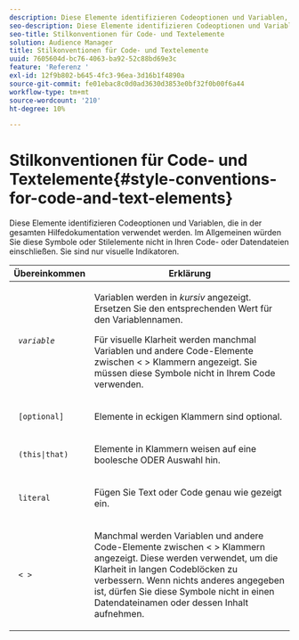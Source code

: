```yaml
---
description: Diese Elemente identifizieren Codeoptionen und Variablen, die in der gesamten Hilfedokumentation verwendet werden. Im Allgemeinen würden Sie diese Symbole oder Stilelemente nicht in Ihren Code- oder Datendateien einschließen. Sie sind nur visuelle Indikatoren.
seo-description: Diese Elemente identifizieren Codeoptionen und Variablen, die in der gesamten Hilfedokumentation verwendet werden. Im Allgemeinen würden Sie diese Symbole oder Stilelemente nicht in Ihren Code- oder Datendateien einschließen. Sie sind nur visuelle Indikatoren.
seo-title: Stilkonventionen für Code- und Textelemente
solution: Audience Manager
title: Stilkonventionen für Code- und Textelemente
uuid: 7605604d-bc76-4063-ba92-52c88bd69e3c
feature: 'Referenz '
exl-id: 12f9b802-b645-4fc3-96ea-3d16b1f4890a
source-git-commit: fe01ebac8c0d0ad3630d3853e0bf32f0b00f6a44
workflow-type: tm+mt
source-wordcount: '210'
ht-degree: 10%

---
```


# Stilkonventionen für Code- und Textelemente{#style-conventions-for-code-and-text-elements}

Diese Elemente identifizieren Codeoptionen und Variablen, die in der gesamten Hilfedokumentation verwendet werden. Im Allgemeinen würden Sie diese Symbole oder Stilelemente nicht in Ihren Code- oder Datendateien einschließen. Sie sind nur visuelle Indikatoren.

<table id="table_EBEF9490D90041BD8B7ABE3AF1AF35B6"> 
 <thead> 
  <tr> 
   <th colname="col1" class="entry"> Übereinkommen </th> 
   <th colname="col2" class="entry"> Erklärung </th> 
  </tr> 
 </thead>
 <tbody> 
  <tr> 
   <td colname="col1"> <p> <code> <i>variable</i> </code> </p> </td> 
   <td colname="col2"> <p>Variablen werden in <i>kursiv</i> angezeigt. Ersetzen Sie den entsprechenden Wert für den Variablennamen. </p> <p>Für visuelle Klarheit werden manchmal Variablen und andere Code-Elemente zwischen &lt; &gt; Klammern angezeigt. Sie müssen diese Symbole nicht in Ihrem Code verwenden. </p> </td> 
  </tr> 
  <tr> 
   <td colname="col1"> <p> <code> [optional]</code> </p> </td> 
   <td colname="col2"> <p>Elemente in eckigen Klammern sind optional. </p> </td> 
  </tr> 
  <tr> 
   <td colname="col1"> <p> <code> (this|that) </code> </p> </td> 
   <td colname="col2"> <p>Elemente in Klammern weisen auf eine boolesche <span class="wintitle"> ODER</span> Auswahl hin. </p> </td> 
  </tr> 
  <tr> 
   <td colname="col1"> <p> <code> literal</code> </p> </td> 
   <td colname="col2"> <p>Fügen Sie Text oder Code genau wie gezeigt ein. </p> </td> 
  </tr> 
  <tr> 
   <td colname="col1"> <p> <code> &lt; &gt;</code> </p> </td> 
   <td colname="col2"> <p>Manchmal werden Variablen und andere Code-Elemente zwischen &lt; &gt; Klammern angezeigt. Diese werden verwendet, um die Klarheit in langen Codeblöcken zu verbessern. Wenn nichts anderes angegeben ist, dürfen Sie diese Symbole nicht in einen Datendateinamen oder dessen Inhalt aufnehmen. </p> </td> 
  </tr> 
 </tbody> 
</table>
